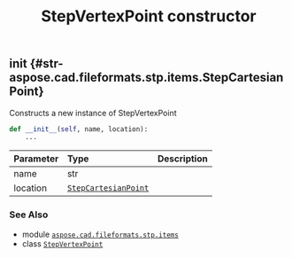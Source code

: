 ﻿---
title: StepVertexPoint constructor
second_title: Aspose.CAD for Python via .NET API References
description: 
type: docs
weight: 10
url: /python-net/aspose.cad.fileformats.stp.items/stepvertexpoint/__init__/
is_root: false
---

## __init__ {#str-aspose.cad.fileformats.stp.items.StepCartesianPoint}

Constructs a new instance of StepVertexPoint



```python
def __init__(self, name, location):
    ...
```


| Parameter | Type | Description |
| :- | :- | :- |
| name | str |  |
| location | [`StepCartesianPoint`](/cad/python-net/aspose.cad.fileformats.stp.items/stepcartesianpoint) |  |



### See Also
* module [`aspose.cad.fileformats.stp.items`](../../)
* class [`StepVertexPoint`](/cad/python-net/aspose.cad.fileformats.stp.items/stepvertexpoint)
